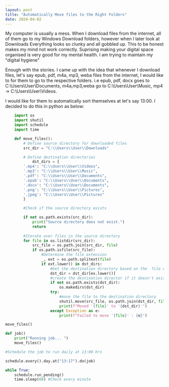 ```yaml
---
layout: post
title: "Automatically Move files to the Right Folders"
date: 2024-04-02
---
```


My computer is usually a mess. When I download files from the internet, all of them go to my Windows Download folders, however when I later look at Downloads Everything looks so clunky and all gobbled up. This to be honest makes my mind not work correctly. Suprising making your digital space organised is very good for my mental health. I am trying to maintain my "digital hygiene" 

Enough with the stories. I came up with the idea that whenever I download files, let's say epub, pdf, m4a, mp3, weba files from the internet, I would like to for them to go to the respective folders. i.e epub, pdf, docx goes to C:\\Users\\User\\Documents, m4a,mp3,weba go to C:\\Users\\User\\Music, mp4 -> C:\\Users\\User\\Videos. 

I would like for them to automatically sort themselves at let's say 13:00.  I decided to do this in python as below: 

```Python
    import os
    import shutil 
    import schedule 
    import time 

    def move_files(): 
        # Define source directory for downloaded files 
        src_dir = "C:\\Users\\User\\Downloads" 

        # Define destination directories 
            dst_dirs = {
        '.mp4': "C:\\Users\\User\\Videos",
        '.mp3': "C:\\Users\\User\\Music",
        '.pdf': "C:\\Users\\User\\Documents",
        '.epub': "C:\\Users\\User\\Documents",
        '.docx': "C:\\Users\\User\\Documents", 
        '.png': "C:\\Users\\User\\Pictures", 
        '.jpeg': "C:\\Users\\User\\Pictures"
        } 

        #Check if the source directory exists 

        if not os.path.exists(src_dir): 
            print("Source directory does not exist.")
            return 
        
        #Iterate over files in the source directory 
        for file in os.listdir(src_dir): 
            src_file = os.path.join(src_dir, file)
            if os.path.isfile(src_file): 
                #Determine the file extension
                _, ext = os.path.splitext(file) 
                if ext.lower() in dst_dirs: 
                    #Get the destination directory based on the  file extension
                    dst_dir = dst_dir[ex.lower()] 
                    #create the destination director if it doesn't exist 
                    if not os.path.exists(dst_dir): 
                        os.makedirs(dst_dir)
                    try: 
                        #move the file to the destination directory
                        shutil.move(src_file, os.path.join(dst_dir, file))
                        print(f"Moved '{file}' to '{dst_dir}'") 
                    except Exception as e: 
                        print(f"Failed to move '{file}' : {e}") 

move_files() 

def job() 
    print("Running job... ") 
    move_files() 

#Schedule the job to run daily at 13:00 hrs

schedule.every().day.at("13:17").do(job) 

while True: 
    schedule.run_pending() 
    time.sleep(60) #Check every minute



```